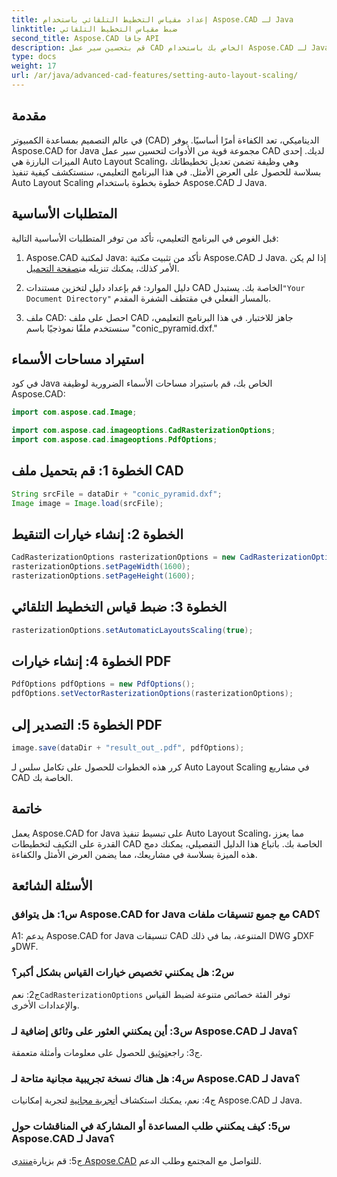 ```yaml
---
title: إعداد مقياس التخطيط التلقائي باستخدام Aspose.CAD لـ Java
linktitle: ضبط مقياس التخطيط التلقائي
second_title: Aspose.CAD جافا API
description: قم بتحسين سير عمل CAD الخاص بك باستخدام Aspose.CAD لـ Java. يقدم هذا الدليل التفصيلي خطوة بخطوة Auto Layout Scaling، مما يضمن العرض الأمثل والكفاءة. قم بتنزيل المكتبة، واتبع البرنامج التعليمي، وأحدث ثورة في مشاريع التصميم بمساعدة الكمبيوتر (CAD).
type: docs
weight: 17
url: /ar/java/advanced-cad-features/setting-auto-layout-scaling/
---
```

## مقدمة

في عالم التصميم بمساعدة الكمبيوتر (CAD) الديناميكي، تعد الكفاءة أمرًا أساسيًا. يوفر Aspose.CAD for Java مجموعة قوية من الأدوات لتحسين سير عمل CAD لديك. إحدى الميزات البارزة هي Auto Layout Scaling، وهي وظيفة تضمن تعديل تخطيطاتك بسلاسة للحصول على العرض الأمثل. في هذا البرنامج التعليمي، سنستكشف كيفية تنفيذ Auto Layout Scaling خطوة بخطوة باستخدام Aspose.CAD لـ Java.

## المتطلبات الأساسية

قبل الغوص في البرنامج التعليمي، تأكد من توفر المتطلبات الأساسية التالية:

1.  Aspose.CAD لمكتبة Java: تأكد من تثبيت مكتبة Aspose.CAD لـ Java. إذا لم يكن الأمر كذلك، يمكنك تنزيله من[صفحة التحميل](https://releases.aspose.com/cad/java/).

2.  دليل الموارد: قم بإعداد دليل لتخزين مستندات CAD الخاصة بك. يستبدل`"Your Document Directory"` بالمسار الفعلي في مقتطف الشفرة المقدم.

3. ملف CAD: احصل على ملف CAD جاهز للاختبار. في هذا البرنامج التعليمي، سنستخدم ملفًا نموذجيًا باسم "conic_pyramid.dxf."

## استيراد مساحات الأسماء

في كود Java الخاص بك، قم باستيراد مساحات الأسماء الضرورية لوظيفة Aspose.CAD:

```java
import com.aspose.cad.Image;

import com.aspose.cad.imageoptions.CadRasterizationOptions;
import com.aspose.cad.imageoptions.PdfOptions;
```

## الخطوة 1: قم بتحميل ملف CAD

```java
String srcFile = dataDir + "conic_pyramid.dxf";
Image image = Image.load(srcFile);
```

## الخطوة 2: إنشاء خيارات التنقيط

```java
CadRasterizationOptions rasterizationOptions = new CadRasterizationOptions();
rasterizationOptions.setPageWidth(1600);
rasterizationOptions.setPageHeight(1600);
```

## الخطوة 3: ضبط قياس التخطيط التلقائي

```java
rasterizationOptions.setAutomaticLayoutsScaling(true);
```

## الخطوة 4: إنشاء خيارات PDF

```java
PdfOptions pdfOptions = new PdfOptions();
pdfOptions.setVectorRasterizationOptions(rasterizationOptions);
```

## الخطوة 5: التصدير إلى PDF

```java
image.save(dataDir + "result_out_.pdf", pdfOptions);
```

كرر هذه الخطوات للحصول على تكامل سلس لـ Auto Layout Scaling في مشاريع CAD الخاصة بك.

## خاتمة

يعمل Aspose.CAD for Java على تبسيط تنفيذ Auto Layout Scaling، مما يعزز القدرة على التكيف لتخطيطات CAD الخاصة بك. باتباع هذا الدليل التفصيلي، يمكنك دمج هذه الميزة بسلاسة في مشاريعك، مما يضمن العرض الأمثل والكفاءة.

## الأسئلة الشائعة

### س1: هل يتوافق Aspose.CAD for Java مع جميع تنسيقات ملفات CAD؟

A1: يدعم Aspose.CAD for Java تنسيقات CAD المتنوعة، بما في ذلك DWG وDXF وDWF.

### س2: هل يمكنني تخصيص خيارات القياس بشكل أكبر؟

 ج2: نعم`CadRasterizationOptions` توفر الفئة خصائص متنوعة لضبط القياس والإعدادات الأخرى.

### س3: أين يمكنني العثور على وثائق إضافية لـ Aspose.CAD لـ Java؟

 ج3: راجع[توثيق](https://reference.aspose.com/cad/java/) للحصول على معلومات وأمثلة متعمقة.

### س4: هل هناك نسخة تجريبية مجانية متاحة لـ Aspose.CAD لـ Java؟

 ج4: نعم، يمكنك استكشاف أ[تجربة مجانية](https://releases.aspose.com/) لتجربة إمكانيات Aspose.CAD لـ Java.

### س5: كيف يمكنني طلب المساعدة أو المشاركة في المناقشات حول Aspose.CAD لـ Java؟

ج5: قم بزيارة[منتدى Aspose.CAD](https://forum.aspose.com/c/cad/19) للتواصل مع المجتمع وطلب الدعم.